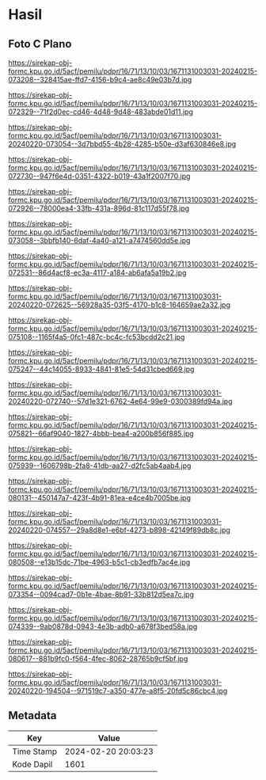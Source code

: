 # Hasil

## Foto C Plano

https://sirekap-obj-formc.kpu.go.id/5acf/pemilu/pdpr/16/71/13/10/03/1671131003031-20240215-073208--328415ae-ffd7-4156-b9c4-ae8c49e03b7d.jpg

https://sirekap-obj-formc.kpu.go.id/5acf/pemilu/pdpr/16/71/13/10/03/1671131003031-20240215-072329--71f2d0ec-cd46-4d48-9d48-483abde01d11.jpg

https://sirekap-obj-formc.kpu.go.id/5acf/pemilu/pdpr/16/71/13/10/03/1671131003031-20240220-073054--3d7bbd55-4b28-4285-b50e-d3af630846e8.jpg

https://sirekap-obj-formc.kpu.go.id/5acf/pemilu/pdpr/16/71/13/10/03/1671131003031-20240215-072730--947f6e4d-0351-4322-b019-43a1f2007f70.jpg

https://sirekap-obj-formc.kpu.go.id/5acf/pemilu/pdpr/16/71/13/10/03/1671131003031-20240215-072926--78000ea4-33fb-431a-896d-81c117d55f78.jpg

https://sirekap-obj-formc.kpu.go.id/5acf/pemilu/pdpr/16/71/13/10/03/1671131003031-20240215-073058--3bbfb140-6daf-4a40-a121-a7474560dd5e.jpg

https://sirekap-obj-formc.kpu.go.id/5acf/pemilu/pdpr/16/71/13/10/03/1671131003031-20240215-072531--86d4acf8-ec3a-4117-a184-ab6afa5a19b2.jpg

https://sirekap-obj-formc.kpu.go.id/5acf/pemilu/pdpr/16/71/13/10/03/1671131003031-20240220-072625--56928a35-03f5-4170-b1c8-164659ae2a32.jpg

https://sirekap-obj-formc.kpu.go.id/5acf/pemilu/pdpr/16/71/13/10/03/1671131003031-20240215-075108--1165f4a5-0fc1-487c-bc4c-fc53bcdd2c21.jpg

https://sirekap-obj-formc.kpu.go.id/5acf/pemilu/pdpr/16/71/13/10/03/1671131003031-20240215-075247--44c14055-8933-4841-81e5-54d31cbed669.jpg

https://sirekap-obj-formc.kpu.go.id/5acf/pemilu/pdpr/16/71/13/10/03/1671131003031-20240220-072740--57d1e321-6762-4e64-99e9-0300389fd94a.jpg

https://sirekap-obj-formc.kpu.go.id/5acf/pemilu/pdpr/16/71/13/10/03/1671131003031-20240215-075821--66af9040-1827-4bbb-bea4-a200b856f885.jpg

https://sirekap-obj-formc.kpu.go.id/5acf/pemilu/pdpr/16/71/13/10/03/1671131003031-20240215-075939--1606798b-2fa8-41db-aa27-d2fc5ab4aab4.jpg

https://sirekap-obj-formc.kpu.go.id/5acf/pemilu/pdpr/16/71/13/10/03/1671131003031-20240215-080131--450147a7-423f-4b91-81ea-e4ce4b7005be.jpg

https://sirekap-obj-formc.kpu.go.id/5acf/pemilu/pdpr/16/71/13/10/03/1671131003031-20240220-074557--29a8d8e1-e6bf-4273-b898-42149f89db8c.jpg

https://sirekap-obj-formc.kpu.go.id/5acf/pemilu/pdpr/16/71/13/10/03/1671131003031-20240215-080508--e13b15dc-71be-4963-b5c1-cb3edfb7ac4e.jpg

https://sirekap-obj-formc.kpu.go.id/5acf/pemilu/pdpr/16/71/13/10/03/1671131003031-20240215-073354--0094cad7-0b1e-4bae-8b91-33b812d5ea7c.jpg

https://sirekap-obj-formc.kpu.go.id/5acf/pemilu/pdpr/16/71/13/10/03/1671131003031-20240215-074339--9ab0878d-0943-4e3b-adb0-a678f3bed58a.jpg

https://sirekap-obj-formc.kpu.go.id/5acf/pemilu/pdpr/16/71/13/10/03/1671131003031-20240215-080617--881b9fc0-f564-4fec-8062-28765b9cf5bf.jpg

https://sirekap-obj-formc.kpu.go.id/5acf/pemilu/pdpr/16/71/13/10/03/1671131003031-20240220-194504--971519c7-a350-477e-a8f5-20fd5c86cbc4.jpg


## Metadata

| Key        | Value               |
| ---------- | ------------------- |
| Time Stamp | 2024-02-20 20:03:23 |
| Kode Dapil | 1601                |




